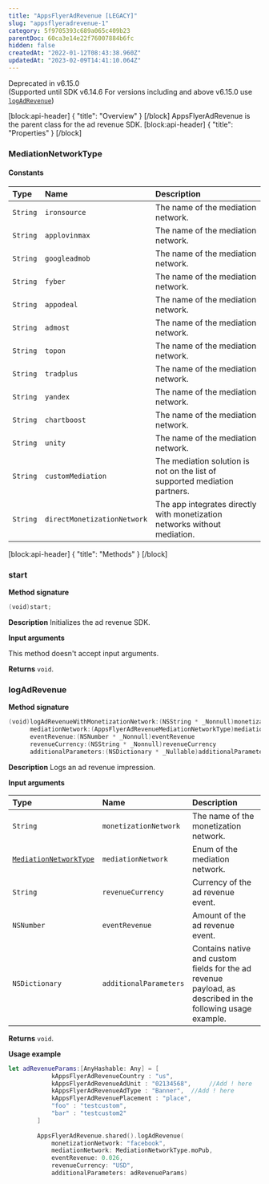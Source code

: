 ```yaml
---
title: "AppsFlyerAdRevenue [LEGACY]"
slug: "appsflyeradrevenue-1"
category: 5f9705393c689a065c409b23
parentDoc: 60ca3e14e22f76007884b6fc
hidden: false
createdAt: "2022-01-12T08:43:38.960Z"
updatedAt: "2023-02-09T14:41:10.064Z"
---
```

<span class="annotation-deprecated">Deprecated in v6.15.0</span>  
(Supported until SDK v6.14.6 For versions including and above v6.15.0 use [`logAdRevenue`](doc:ios-sdk-reference-appsflyerlib#logadrevenue))

[block:api-header]
{
  "title": "Overview"
}
[/block]
AppsFlyerAdRevenue is the parent class for the ad revenue SDK.
[block:api-header]
{
  "title": "Properties"
}
[/block]
### MediationNetworkType

#### Constants

| Type | Name | Description |
|:--------|:-----------------|:--------------|
| `String` | `ironsource` | The name of the mediation network. |
| `String` | `applovinmax` |  The name of the mediation network. |
| `String` | `googleadmob` |  The name of the mediation network. |
| `String` | `fyber` | The name of the mediation network. |
| `String` | `appodeal` | The name of the mediation network. |
| `String` | `admost` | The name of the mediation network. |
| `String` | `topon` | The name of the mediation network. |
| `String` | `tradplus` | The name of the mediation network. |
| `String` | `yandex` | The name of the mediation network. |
| `String` | `chartboost` | The name of the mediation network. |
| `String` | `unity` | The name of the mediation network. |
| `String` | `customMediation` | The mediation solution is not on the list of supported mediation partners. |
| `String` | `directMonetizationNetwork` | The app integrates directly with monetization networks without mediation. |
[block:api-header]
{
  "title": "Methods"
}
[/block]
### start
**Method signature**
```swift
(void)start;
```

**Description**
Initializes the ad revenue SDK.
 
**Input arguments**

This method doesn't accept input arguments.

**Returns**
`void`.

### logAdRevenue
**Method signature**
```swift
(void)logAdRevenueWithMonetizationNetwork:(NSString * _Nonnull)monetizationNetwork
      mediationNetwork:(AppsFlyerAdRevenueMediationNetworkType)mediationNetwork
      eventRevenue:(NSNumber * _Nonnull)eventRevenue
      revenueCurrency:(NSString * _Nonnull)revenueCurrency
      additionalParameters:(NSDictionary * _Nullable)additionalParameters
```

**Description**
Logs an ad revenue impression.

**Input arguments**

| Type | Name | Description |
|:--------|:-----------------|:--------------|
| `String` | `monetizationNetwork` | The name of the monetization network. |
| [`MediationNetworkType`](https://dev.appsflyer.com/hc/docs/appsflyeradrevenue-1#mediationnetworktype) | `mediationNetwork` | Enum of the mediation network. |
| `String` | `revenueCurrency` | Currency of the ad revenue event. |
| `NSNumber` | `eventRevenue` | Amount of the ad revenue event. |
| `NSDictionary` | `additionalParameters` | Contains native and custom fields for the ad revenue payload, as described in the following usage example. |

**Returns**
`void`.

**Usage example**
```swift
let adRevenueParams:[AnyHashable: Any] = [
            kAppsFlyerAdRevenueCountry : "us",
            kAppsFlyerAdRevenueAdUnit : "02134568",     //Add ! here
            kAppsFlyerAdRevenueAdType : "Banner",  //Add ! here
            kAppsFlyerAdRevenuePlacement : "place",
            "foo" : "testcustom",
            "bar" : "testcustom2"
        ]
        
        AppsFlyerAdRevenue.shared().logAdRevenue(
            monetizationNetwork: "facebook",
            mediationNetwork: MediationNetworkType.moPub,
            eventRevenue: 0.026,
            revenueCurrency: "USD",
            additionalParameters: adRevenueParams)
```